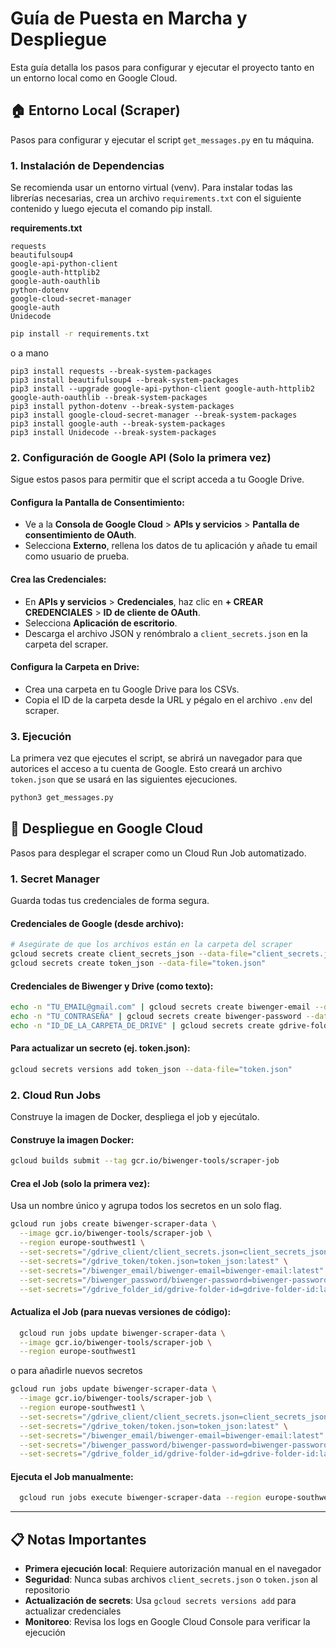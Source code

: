 # Guía de Puesta en Marcha y Despliegue

Esta guía detalla los pasos para configurar y ejecutar el proyecto tanto en un entorno local como en Google Cloud.

## 🏠 Entorno Local (Scraper)

Pasos para configurar y ejecutar el script `get_messages.py` en tu máquina.

### 1. Instalación de Dependencias

Se recomienda usar un entorno virtual (venv). Para instalar todas las librerías necesarias, crea un archivo `requirements.txt` con el siguiente contenido y luego ejecuta el comando pip install.

**requirements.txt**
```
requests
beautifulsoup4
google-api-python-client
google-auth-httplib2
google-auth-oauthlib
python-dotenv
google-cloud-secret-manager
google-auth
Unidecode
```

```bash
pip install -r requirements.txt
```

o a mano

```
pip3 install requests --break-system-packages
pip3 install beautifulsoup4 --break-system-packages
pip3 install --upgrade google-api-python-client google-auth-httplib2 google-auth-oauthlib --break-system-packages
pip3 install python-dotenv --break-system-packages
pip3 install google-cloud-secret-manager --break-system-packages
pip3 install google-auth --break-system-packages
pip3 install Unidecode --break-system-packages
```

### 2. Configuración de Google API (Solo la primera vez)

Sigue estos pasos para permitir que el script acceda a tu Google Drive.

#### Configura la Pantalla de Consentimiento:
- Ve a la **Consola de Google Cloud** > **APIs y servicios** > **Pantalla de consentimiento de OAuth**.
- Selecciona **Externo**, rellena los datos de tu aplicación y añade tu email como usuario de prueba.

#### Crea las Credenciales:
- En **APIs y servicios** > **Credenciales**, haz clic en **+ CREAR CREDENCIALES** > **ID de cliente de OAuth**.
- Selecciona **Aplicación de escritorio**.
- Descarga el archivo JSON y renómbralo a `client_secrets.json` en la carpeta del scraper.

#### Configura la Carpeta en Drive:
- Crea una carpeta en tu Google Drive para los CSVs.
- Copia el ID de la carpeta desde la URL y pégalo en el archivo `.env` del scraper.

### 3. Ejecución

La primera vez que ejecutes el script, se abrirá un navegador para que autorices el acceso a tu cuenta de Google. Esto creará un archivo `token.json` que se usará en las siguientes ejecuciones.

```bash
python3 get_messages.py
```

## 🚀 Despliegue en Google Cloud

Pasos para desplegar el scraper como un Cloud Run Job automatizado.

### 1. Secret Manager

Guarda todas tus credenciales de forma segura.

#### Credenciales de Google (desde archivo):
```bash
# Asegúrate de que los archivos están en la carpeta del scraper
gcloud secrets create client_secrets_json --data-file="client_secrets.json"
gcloud secrets create token_json --data-file="token.json"
```

#### Credenciales de Biwenger y Drive (como texto):
```bash
echo -n "TU_EMAIL@gmail.com" | gcloud secrets create biwenger-email --data-file=-
echo -n "TU_CONTRASEÑA" | gcloud secrets create biwenger-password --data-file=-
echo -n "ID_DE_LA_CARPETA_DE_DRIVE" | gcloud secrets create gdrive-folder-id --data-file=-
```

#### Para actualizar un secreto (ej. token.json):
```bash
gcloud secrets versions add token_json --data-file="token.json"
```

### 2. Cloud Run Jobs

Construye la imagen de Docker, despliega el job y ejecútalo.

#### Construye la imagen Docker:
```bash
gcloud builds submit --tag gcr.io/biwenger-tools/scraper-job
```

#### Crea el Job (solo la primera vez):
Usa un nombre único y agrupa todos los secretos en un solo flag.

```bash
gcloud run jobs create biwenger-scraper-data \
  --image gcr.io/biwenger-tools/scraper-job \
  --region europe-southwest1 \
  --set-secrets="/gdrive_client/client_secrets.json=client_secrets_json:latest" \
  --set-secrets="/gdrive_token/token.json=token_json:latest" \
  --set-secrets="/biwenger_email/biwenger-email=biwenger-email:latest" \
  --set-secrets="/biwenger_password/biwenger-password=biwenger-password:latest" \
  --set-secrets="/gdrive_folder_id/gdrive-folder-id=gdrive-folder-id:latest"
```

#### Actualiza el Job (para nuevas versiones de código):
```bash
  gcloud run jobs update biwenger-scraper-data \
  --image gcr.io/biwenger-tools/scraper-job \
  --region europe-southwest1
```

o para añadirle nuevos secretos
```bash
gcloud run jobs update biwenger-scraper-data \
  --image gcr.io/biwenger-tools/scraper-job \
  --region europe-southwest1 \
  --set-secrets="/gdrive_client/client_secrets.json=client_secrets_json:latest" \
  --set-secrets="/gdrive_token/token.json=token_json:latest" \
  --set-secrets="/biwenger_email/biwenger-email=biwenger-email:latest" \
  --set-secrets="/biwenger_password/biwenger-password=biwenger-password:latest" \
  --set-secrets="/gdrive_folder_id/gdrive-folder-id=gdrive-folder-id:latest"
  ```

#### Ejecuta el Job manualmente:
```bash
  gcloud run jobs execute biwenger-scraper-data --region europe-southwest1
```

---

## 📋 Notas Importantes

- **Primera ejecución local**: Requiere autorización manual en el navegador
- **Seguridad**: Nunca subas archivos `client_secrets.json` o `token.json` al repositorio
- **Actualización de secrets**: Usa `gcloud secrets versions add` para actualizar credenciales
- **Monitoreo**: Revisa los logs en Google Cloud Console para verificar la ejecución